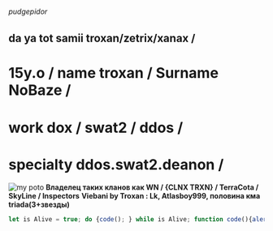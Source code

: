 
###### pudgepidor
## da ya tot samii troxan/zetrix/xanax / 
# 15y.o / name troxan / Surname NoBaze / 
# work dox / swat2 / ddos / 
# specialty ddos.swat2.deanon / 
![my poto](https://encrypted-tbn0.gstatic.com/images?q=tbn:ANd9GcTfXJ_uUIIoTFINh9dRGQqaSIvRMxMQlxw_uA&s)
**Владелец таких кланов как WN /  {CLNX TRXN} / TerraCota / SkyLine / Inspectors** 
**Viebani by Troxan : Lk, Atlasboy999, половина кма triada(3+звезды)**
``` javascript 
let is Alive = true; do {code(); } while is Alive; function code(){alert('Viebani by Troxan : Lk, Atlasboy999, половина кма triada(3+звезды), avanguard')} ```
